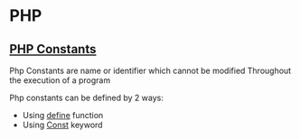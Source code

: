 # PHP

## [PHP Constants]()

Php Constants are name or identifier which cannot be modified Throughout the execution of a program

Php constants can be defined by 2 ways:
* Using [define]() function
* Using [Const]() keyword


